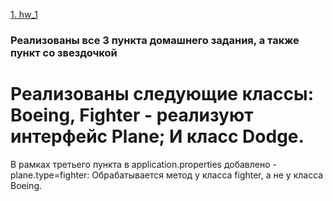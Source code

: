 [1. hw_1](https://github.com/StepaKH/KPO_Spring_HW/tree/main/HW_1)
### Реализованы все 3 пункта домашнего задания, а также пункт со звездочкой

# Реализованы следующие классы: Boeing, Fighter - реализуют интерфейс Plane; И класс Dodge.
В рамках третьего пункта в application.properties добавлено - plane.type=fighter: Обрабатывается метод у класса fighter, а не у класса Boeing.


